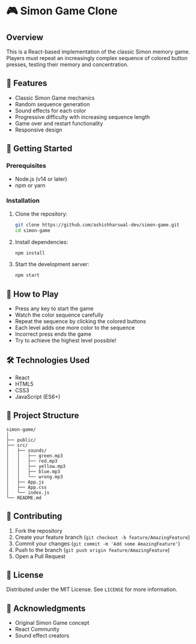 # 🎮 Simon Game Clone

## Overview

This is a React-based implementation of the classic Simon memory game. Players must repeat an increasingly complex sequence of colored button presses, testing their memory and concentration.

## 🌟 Features

- Classic Simon Game mechanics
- Random sequence generation
- Sound effects for each color
- Progressive difficulty with increasing sequence length
- Game over and restart functionality
- Responsive design

## 🚀 Getting Started

### Prerequisites

- Node.js (v14 or later)
- npm or yarn

### Installation

1. Clone the repository:
   ```bash
   git clone https://github.com/ashishharswal-dev/simon-game.git
   cd simon-game
   ```

2. Install dependencies:
   ```bash
   npm install
   ```

3. Start the development server:
   ```bash
   npm start
   ```

## 🎲 How to Play

- Press any key to start the game
- Watch the color sequence carefully
- Repeat the sequence by clicking the colored buttons
- Each level adds one more color to the sequence
- Incorrect press ends the game
- Try to achieve the highest level possible!

## 🛠 Technologies Used

- React
- HTML5
- CSS3
- JavaScript (ES6+)

## 📁 Project Structure

```
simon-game/
│
├── public/
├── src/
│   ├── sounds/
│   │   ├── green.mp3
│   │   ├── red.mp3
│   │   ├── yellow.mp3
│   │   ├── blue.mp3
│   │   └── wrong.mp3
│   ├── App.js
│   ├── App.css
│   └── index.js
└── README.md
```

## 🤝 Contributing

1. Fork the repository
2. Create your feature branch (`git checkout -b feature/AmazingFeature`)
3. Commit your changes (`git commit -m 'Add some AmazingFeature'`)
4. Push to the branch (`git push origin feature/AmazingFeature`)
5. Open a Pull Request

## 📄 License

Distributed under the MIT License. See `LICENSE` for more information.

## 🎈 Acknowledgments

- Original Simon Game concept
- React Community
- Sound effect creators
